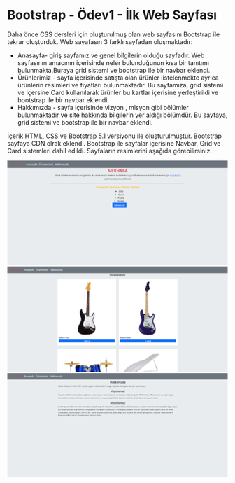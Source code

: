 # Bootstrap - Ödev1 - İlk Web Sayfası
  Daha önce CSS dersleri için oluşturulmuş olan web sayfasını Bootstrap ile tekrar oluşturduk. Web sayafasın 3 farklı sayfadan oluşmaktadır:
 - Anasayfa- giriş sayfamız ve genel bilgilerin olduğu sayfadır. Web sayfasının amacının içerisinde neler bulunduğunun kısa bir tanıtımı bulunmakta.Buraya grid sistemi ve bootstrap ile bir navbar eklendi.
 - Ürünlerimiz - sayfa içerisinde satışta olan ürünler listelenmekte ayrıca ürünlerin resimleri ve fiyatları bulunmaktadır. Bu sayfamıza, grid sistemi ve içersine Card kullanılarak ürünler bu kartlar içerisine yerleştirildi ve bootstrap ile bir navbar eklendi.
 - Hakkımızda - sayfa içerisinde vizyon , misyon gibi bölümler bulunmaktadır ve site hakkında bilgilerin yer aldığı bölümdür. 
Bu sayfaya, grid sistemi ve bootstrap ile bir navbar eklendi.

İçerik HTML, CSS ve Bootstrap 5.1 versiyonu ile oluşturulmuştur. Bootstrap sayfaya CDN olrak eklendi. Bootstrap ile sayfalar içerisine Navbar, Grid ve Card sistemleri dahil edildi. Sayfaların resimlerini aşağıda görebilirsiniz.

 ![Screenshot](screenshots/1.PNG)
 ![Screenshot](screenshots/2.PNG)
 ![Screenshot](screenshots/3.PNG)